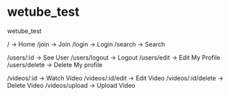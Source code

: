 # wetube_test

wetube_test

/ -> Home
/join -> Join
/login -> Login
/search -> Search

/users/:id -> See User
/users/logout -> Logout
/users/edit -> Edit My Profile
/users/delete -> Delete My profile

/videos/:id -> Watch Video
/videos/:id/edit -> Edit Video
/videos/:id/delete -> Delete Video
/videos/upload -> Upload Video
